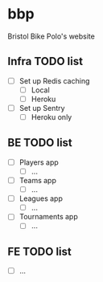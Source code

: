 # bbp
Bristol Bike Polo's website

## Infra TODO list
- [ ] Set up Redis caching
  - [ ] Local
  - [ ] Heroku
- [ ] Set up Sentry
  - [ ] Heroku only
  
## BE TODO list
- [ ] Players app
  - [ ] ...
- [ ] Teams app
  - [ ] ...
- [ ] Leagues app
  - [ ] ...
- [ ] Tournaments app
  - [ ] ...
  
## FE TODO list
- [ ] ...
